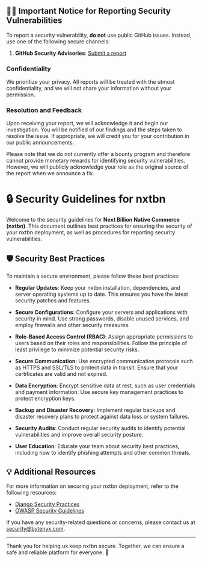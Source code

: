 ## 🕵️‍♂️ Important Notice for Reporting Security Vulnerabilities

To report a security vulnerability, **do not** use public GitHub issues. Instead, use one of the following secure channels:

1. **GitHub Security Advisories**: [Submit a report](https://github.com/nxtbn-com/nxtbn/security/advisories)

### Confidentiality
We prioritize your privacy. All reports will be treated with the utmost confidentiality, and we will not share your information without your permission.

### Resolution and Feedback
Upon receiving your report, we will acknowledge it and begin our investigation. You will be notified of our findings and the steps taken to resolve the issue. If appropriate, we will credit you for your contribution in our public announcements.

Please note that we do not currently offer a bounty program and therefore cannot provide monetary rewards for identifying security vulnerabilities. However, we will publicly acknowledge your role as the original source of the report when we announce a fix.


# 🔒 Security Guidelines for nxtbn

Welcome to the security guidelines for **Next Billion Native Commerce (nxtbn)**. This document outlines best practices for ensuring the security of your nxtbn deployment, as well as procedures for reporting security vulnerabilities.

## 🛡️ Security Best Practices
To maintain a secure environment, please follow these best practices:

- **Regular Updates**: Keep your nxtbn installation, dependencies, and server operating systems up to date. This ensures you have the latest security patches and features.

- **Secure Configurations**: Configure your servers and applications with security in mind. Use strong passwords, disable unused services, and employ firewalls and other security measures.

- **Role-Based Access Control (RBAC)**: Assign appropriate permissions to users based on their roles and responsibilities. Follow the principle of least privilege to minimize potential security risks.

- **Secure Communication**: Use encrypted communication protocols such as HTTPS and SSL/TLS to protect data in transit. Ensure that your certificates are valid and not expired.

- **Data Encryption**: Encrypt sensitive data at rest, such as user credentials and payment information. Use secure key management practices to protect encryption keys.

- **Backup and Disaster Recovery**: Implement regular backups and disaster recovery plans to protect against data loss or system failures.

- **Security Audits**: Conduct regular security audits to identify potential vulnerabilities and improve overall security posture.

- **User Education**: Educate your team about security best practices, including how to identify phishing attempts and other common threats.



## 💡 Additional Resources
For more information on securing your nxtbn deployment, refer to the following resources:

- [Django Security Practices](https://docs.djangoproject.com/en/stable/topics/security/)
- [OWASP Security Guidelines](https://owasp.org/)

If you have any security-related questions or concerns, please contact us at [security@bytenyx.com](mailto:security@bytenyx.com).

---

Thank you for helping us keep nxtbn secure. Together, we can ensure a safe and reliable platform for everyone. 🔐
